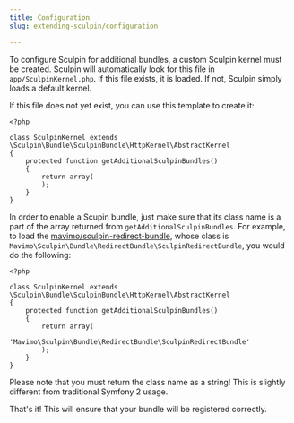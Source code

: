```yaml
---
title: Configuration
slug: extending-sculpin/configuration

---
```


To configure Sculpin for additional bundles, a custom Sculpin kernel must be
created. Sculpin will automatically look for this file in
`app/SculpinKernel.php`. If this file exists, it is loaded. If not, Sculpin
simply loads a default kernel.

If this file does not yet exist, you can use this template to create it:

    <?php

    class SculpinKernel extends \Sculpin\Bundle\SculpinBundle\HttpKernel\AbstractKernel
    {
        protected function getAdditionalSculpinBundles()
        {
            return array(
            );
        }
    }

In order to enable a Scupin bundle, just make sure that its class name is a part
of the array returned from `getAdditionalSculpinBundles`. For example, to load
the [mavimo/sculpin-redirect-bundle][1], whose class is
`Mavimo\Sculpin\Bundle\RedirectBundle\SculpinRedirectBundle`, you would do
the following:

    <?php

    class SculpinKernel extends \Sculpin\Bundle\SculpinBundle\HttpKernel\AbstractKernel
    {
        protected function getAdditionalSculpinBundles()
        {
            return array(
                'Mavimo\Sculpin\Bundle\RedirectBundle\SculpinRedirectBundle'
            );
        }
    }

Please note that you must return the class name as a string! This is slightly
different from traditional Symfony 2 usage.

That's it! This will ensure that your bundle will be registered correctly.

[1]: https://github.com/mavimo/sculpin-redirect-bundle
